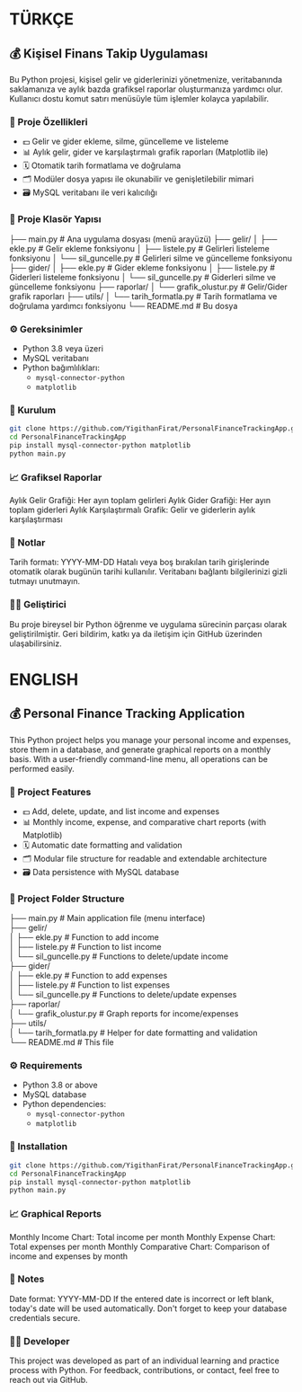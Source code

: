 # TÜRKÇE

## 💰 Kişisel Finans Takip Uygulaması

Bu Python projesi, kişisel gelir ve giderlerinizi yönetmenize, veritabanında saklamanıza ve aylık bazda grafiksel raporlar oluşturmanıza yardımcı olur. Kullanıcı dostu komut satırı menüsüyle tüm işlemler kolayca yapılabilir.

### 🚀 Proje Özellikleri

- 💵 Gelir ve gider ekleme, silme, güncelleme ve listeleme
- 📊 Aylık gelir, gider ve karşılaştırmalı grafik raporları (Matplotlib ile)
- 🗓️ Otomatik tarih formatlama ve doğrulama
- 🗂️ Modüler dosya yapısı ile okunabilir ve genişletilebilir mimari
- 🗃️ MySQL veritabanı ile veri kalıcılığı

### 🧱 Proje Klasör Yapısı

├── main.py                 # Ana uygulama dosyası (menü arayüzü) 
├── gelir/
│ ├── ekle.py               # Gelir ekleme fonksiyonu 
│ ├── listele.py            # Gelirleri listeleme fonksiyonu 
│ └── sil_guncelle.py       # Gelirleri silme ve güncelleme fonksiyonu 
├── gider/
│ ├── ekle.py               # Gider ekleme fonksiyonu 
│ ├── listele.py            # Giderleri listeleme fonksiyonu 
│ └── sil_guncelle.py       # Giderleri silme ve güncelleme fonksiyonu 
├── raporlar/
│ └── grafik_olustur.py     # Gelir/Gider grafik raporları 
├── utils/
│ └── tarih_formatla.py     # Tarih formatlama ve doğrulama yardımcı fonksiyonu 
└── README.md               # Bu dosya 


### ⚙️ Gereksinimler

- Python 3.8 veya üzeri
- MySQL veritabanı
- Python bağımlılıkları:
  - `mysql-connector-python`
  - `matplotlib`

### 💾 Kurulum

```bash
git clone https://github.com/YigithanFirat/PersonalFinanceTrackingApp.git
cd PersonalFinanceTrackingApp
pip install mysql-connector-python matplotlib
python main.py
```

### 📈 Grafiksel Raporlar
Aylık Gelir Grafiği: Her ayın toplam gelirleri
Aylık Gider Grafiği: Her ayın toplam giderleri
Aylık Karşılaştırmalı Grafik: Gelir ve giderlerin aylık karşılaştırması

### 📌 Notlar
Tarih formatı: YYYY-MM-DD
Hatalı veya boş bırakılan tarih girişlerinde otomatik olarak bugünün tarihi kullanılır.
Veritabanı bağlantı bilgilerinizi gizli tutmayı unutmayın.

### 👨‍💻 Geliştirici
Bu proje bireysel bir Python öğrenme ve uygulama sürecinin parçası olarak geliştirilmiştir.
Geri bildirim, katkı ya da iletişim için GitHub üzerinden ulaşabilirsiniz.

# ENGLISH

## 💰 Personal Finance Tracking Application

This Python project helps you manage your personal income and expenses, store them in a database, and generate graphical reports on a monthly basis. With a user-friendly command-line menu, all operations can be performed easily.

### 🚀 Project Features

- 💵 Add, delete, update, and list income and expenses
- 📊 Monthly income, expense, and comparative chart reports (with Matplotlib)
- 🗓️ Automatic date formatting and validation
- 🗂️ Modular file structure for readable and extendable architecture
- 🗃️ Data persistence with MySQL database

### 🧱 Project Folder Structure

├── main.py                       # Main application file (menu interface)  
├── gelir/  
│   ├── ekle.py                   # Function to add income  
│   ├── listele.py                # Function to list income  
│   └── sil_guncelle.py           # Functions to delete/update income  
├── gider/  
│   ├── ekle.py                   # Function to add expenses  
│   ├── listele.py                # Function to list expenses  
│   └── sil_guncelle.py           # Functions to delete/update expenses  
├── raporlar/  
│   └── grafik_olustur.py         # Graph reports for income/expenses  
├── utils/  
│   └── tarih_formatla.py         # Helper for date formatting and validation  
└── README.md                     # This file  

### ⚙️ Requirements

- Python 3.8 or above  
- MySQL database  
- Python dependencies:  
  - `mysql-connector-python`  
  - `matplotlib`  

### 💾 Installation

```bash
git clone https://github.com/YigithanFirat/PersonalFinanceTrackingApp.git
cd PersonalFinanceTrackingApp
pip install mysql-connector-python matplotlib
python main.py
```

### 📈 Graphical Reports
Monthly Income Chart: Total income per month
Monthly Expense Chart: Total expenses per month
Monthly Comparative Chart: Comparison of income and expenses by month

### 📌 Notes
Date format: YYYY-MM-DD
If the entered date is incorrect or left blank, today's date will be used automatically.
Don't forget to keep your database credentials secure.

### 👨‍💻 Developer
This project was developed as part of an individual learning and practice process with Python.
For feedback, contributions, or contact, feel free to reach out via GitHub.